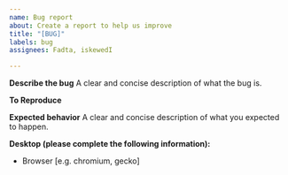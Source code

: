 ```yaml
---
name: Bug report
about: Create a report to help us improve
title: "[BUG]"
labels: bug
assignees: Fadta, iskewedI

---
```


**Describe the bug**
A clear and concise description of what the bug is.

**To Reproduce**

**Expected behavior**
A clear and concise description of what you expected to happen.

**Desktop (please complete the following information):**
 - Browser [e.g. chromium, gecko]
